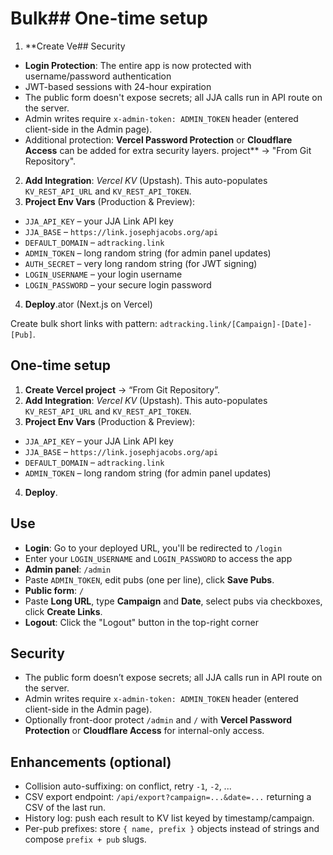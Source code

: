 # Bulk## One-time setup
1. **Create Ve## Security
- **Login Protection**: The entire app is now protected with username/password authentication
- JWT-based sessions with 24-hour expiration
- The public form doesn't expose secrets; all JJA calls run in API route on the server.
- Admin writes require `x-admin-token: ADMIN_TOKEN` header (entered client-side in the Admin page).
- Additional protection: **Vercel Password Protection** or **Cloudflare Access** can be added for extra security layers. project** → "From Git Repository".
2. **Add Integration**: *Vercel KV* (Upstash). This auto-populates `KV_REST_API_URL` and `KV_REST_API_TOKEN`.
3. **Project Env Vars** (Production & Preview):
- `JJA_API_KEY` – your JJA Link API key
- `JJA_BASE` – `https://link.josephjacobs.org/api`
- `DEFAULT_DOMAIN` – `adtracking.link`
- `ADMIN_TOKEN` – long random string (for admin panel updates)
- `AUTH_SECRET` – very long random string (for JWT signing)
- `LOGIN_USERNAME` – your login username
- `LOGIN_PASSWORD` – your secure login password
4. **Deploy**.ator (Next.js on Vercel)


Create bulk short links with pattern: `adtracking.link/[Campaign]-[Date]-[Pub]`.


## One-time setup
1. **Create Vercel project** → “From Git Repository”.
2. **Add Integration**: *Vercel KV* (Upstash). This auto-populates `KV_REST_API_URL` and `KV_REST_API_TOKEN`.
3. **Project Env Vars** (Production & Preview):
- `JJA_API_KEY` – your JJA Link API key
- `JJA_BASE` – `https://link.josephjacobs.org/api`
- `DEFAULT_DOMAIN` – `adtracking.link`
- `ADMIN_TOKEN` – long random string (for admin panel updates)
4. **Deploy**.


## Use
- **Login**: Go to your deployed URL, you'll be redirected to `/login`
- Enter your `LOGIN_USERNAME` and `LOGIN_PASSWORD` to access the app
- **Admin panel**: `/admin`
- Paste `ADMIN_TOKEN`, edit pubs (one per line), click **Save Pubs**.
- **Public form**: `/`
- Paste **Long URL**, type **Campaign** and **Date**, select pubs via checkboxes, click **Create Links**.
- **Logout**: Click the "Logout" button in the top-right corner


## Security
- The public form doesn’t expose secrets; all JJA calls run in API route on the server.
- Admin writes require `x-admin-token: ADMIN_TOKEN` header (entered client-side in the Admin page).
- Optionally front-door protect `/admin` and `/` with **Vercel Password Protection** or **Cloudflare Access** for internal-only access.


## Enhancements (optional)
- Collision auto-suffixing: on conflict, retry `-1`, `-2`, ...
- CSV export endpoint: `/api/export?campaign=...&date=...` returning a CSV of the last run.
- History log: push each result to KV list keyed by timestamp/campaign.
- Per-pub prefixes: store `{ name, prefix }` objects instead of strings and compose `prefix + pub` slugs.